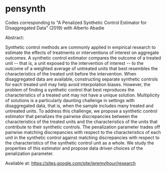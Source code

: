 # pensynth

Codes corresponding to "A Penalized Synthetic Control Estimator for Disaggregated Data" (2019) with Alberto Abadie

Abstract:

Synthetic control methods are commonly applied in empirical research to estimate the effects of treatments or interventions of interest on aggregate outcomes. A synthetic control estimator compares the outcome of a treated unit -- that is, a unit exposed to the intervention of interest -- to the outcome of a weighted average of untreated units that best resembles the characteristics of the treated unit before the intervention. When disaggregated data are available, constructing separate synthetic controls for each treated unit may help avoid interpolation biases. However, the problem of finding a synthetic control that best reproduces the characteristics of a treated unit may not have a unique solution. Multiplicity of solutions is a particularly daunting challenge in settings with disaggregated data, that is, when the sample includes many treated and untreated units. To address this challenge, we propose a synthetic control estimator that penalizes the pairwise discrepancies between the characteristics of the treated units and the characteristics of the units that contribute to their synthetic controls. The penalization parameter trades off pairwise matching discrepancies with respect to the characteristics of each unit in the synthetic control against matching discrepancies with respect to the characteristics of the synthetic control unit as a whole. We study the properties of this estimator and propose data driven choices of the penalization parameter. 

Available at: https://sites.google.com/site/jeremylhour/research
